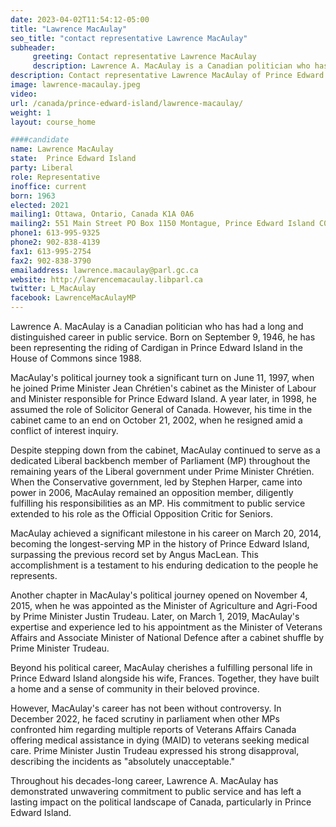 ```yaml
---
date: 2023-04-02T11:54:12-05:00
title: "Lawrence MacAulay"
seo_title: "contact representative Lawrence MacAulay"
subheader:
     greeting: Contact representative Lawrence MacAulay
     description: Lawrence A. MacAulay is a Canadian politician who has had a long and distinguished career in public service. Born on September 9, 1946, he has been representing the riding of Cardigan in Prince Edward Island in the House of Commons since 1988.
description: Contact representative Lawrence MacAulay of Prince Edward Island. Contact information for Lawrence MacAulay includes email address, phone number, and mailing address.
image: lawrence-macaulay.jpeg
video:
url: /canada/prince-edward-island/lawrence-macaulay/
weight: 1
layout: course_home

####candidate
name: Lawrence MacAulay
state:	Prince Edward Island
party: Liberal
role: Representative
inoffice: current
born: 1963
elected: 2021
mailing1: Ottawa, Ontario, Canada K1A 0A6
mailing2: 551 Main Street PO Box 1150 Montague, Prince Edward Island C0A 1R0
phone1: 613-995-9325
phone2: 902-838-4139
fax1: 613-995-2754
fax2: 902-838-3790
emailaddress: lawrence.macaulay@parl.gc.ca
website: http://lawrencemacaulay.libparl.ca
twitter: L_MacAulay
facebook: LawrenceMacAulayMP
---
```


Lawrence A. MacAulay is a Canadian politician who has had a long and distinguished career in public service. Born on September 9, 1946, he has been representing the riding of Cardigan in Prince Edward Island in the House of Commons since 1988.

MacAulay's political journey took a significant turn on June 11, 1997, when he joined Prime Minister Jean Chrétien's cabinet as the Minister of Labour and Minister responsible for Prince Edward Island. A year later, in 1998, he assumed the role of Solicitor General of Canada. However, his time in the cabinet came to an end on October 21, 2002, when he resigned amid a conflict of interest inquiry.

Despite stepping down from the cabinet, MacAulay continued to serve as a dedicated Liberal backbench member of Parliament (MP) throughout the remaining years of the Liberal government under Prime Minister Chrétien. When the Conservative government, led by Stephen Harper, came into power in 2006, MacAulay remained an opposition member, diligently fulfilling his responsibilities as an MP. His commitment to public service extended to his role as the Official Opposition Critic for Seniors.

MacAulay achieved a significant milestone in his career on March 20, 2014, becoming the longest-serving MP in the history of Prince Edward Island, surpassing the previous record set by Angus MacLean. This accomplishment is a testament to his enduring dedication to the people he represents.

Another chapter in MacAulay's political journey opened on November 4, 2015, when he was appointed as the Minister of Agriculture and Agri-Food by Prime Minister Justin Trudeau. Later, on March 1, 2019, MacAulay's expertise and experience led to his appointment as the Minister of Veterans Affairs and Associate Minister of National Defence after a cabinet shuffle by Prime Minister Trudeau.

Beyond his political career, MacAulay cherishes a fulfilling personal life in Prince Edward Island alongside his wife, Frances. Together, they have built a home and a sense of community in their beloved province.

However, MacAulay's career has not been without controversy. In December 2022, he faced scrutiny in parliament when other MPs confronted him regarding multiple reports of Veterans Affairs Canada offering medical assistance in dying (MAID) to veterans seeking medical care. Prime Minister Justin Trudeau expressed his strong disapproval, describing the incidents as "absolutely unacceptable."

Throughout his decades-long career, Lawrence A. MacAulay has demonstrated unwavering commitment to public service and has left a lasting impact on the political landscape of Canada, particularly in Prince Edward Island.

